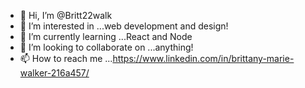 - 👋 Hi, I’m @Britt22walk
- 👀 I’m interested in ...web development and design!
- 🌱 I’m currently learning ...React and Node
- 💞️ I’m looking to collaborate on ...anything!
- 📫 How to reach me ...https://www.linkedin.com/in/brittany-marie-walker-216a457/

<!---
Britt22walk/Britt22walk is a ✨ special ✨ repository because its `README.md` (this file) appears on your GitHub profile.
You can click the Preview link to take a look at your changes.
--->
